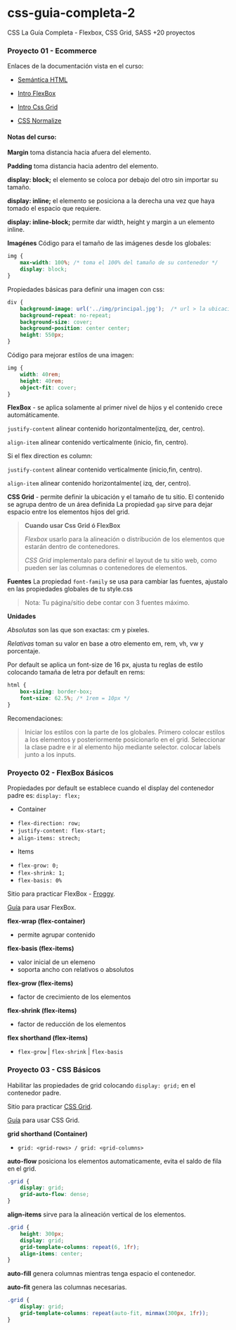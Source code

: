 # css-guia-completa-2
CSS La Guía Completa - Flexbox, CSS Grid, SASS +20 proyectos

### Proyecto 01 - Ecommerce
Enlaces de la documentación vista en el curso:
* [Semántica HTML](https://blog.hubspot.com/website/semantic-html)

* [Intro FlexBox](https://css-tricks.com/snippets/css/a-guide-to-flexbox/)

* [Intro Css Grid](https://css-tricks.com/snippets/css/complete-guide-grid/#aa-introduction)

* [CSS Normalize](https://necolas.github.io/normalize.css/)

#### Notas del curso:

**Margin** toma distancia hacia afuera del elemento.

**Padding** toma distancia hacia adentro del elemento.

**display: block;** el elemento se coloca por debajo del otro sin importar su tamaño.

**display: inline;** el elemento se posiciona a la derecha una vez que haya tomado el espacio que requiere.

**display: inline-block;** permite dar width, height y margin a un elemento inline.

**Imagénes**
Código para el tamaño de las imágenes desde los globales:
```css
img {
    max-width: 100%; /* toma el 100% del tamaño de su contenedor */
    display: block;
}
```
Propiedades básicas para definir una imagen con css: 
```css 
div {
    background-image: url('../img/principal.jpg');  /* url > la ubicación es relativa  */
    background-repeat: no-repeat;
    background-size: cover;
    background-position: center center;
    height: 550px;
}
```
Código para mejorar estilos de una imagen:
```css 
img {
    width: 40rem;
    height: 40rem;
    object-fit: cover;
} 
```

**FlexBox** - se aplica solamente al primer nivel de hijos y el contenido crece automáticamente.

`justify-content` alinear contenido horizontalmente(izq, der, centro).

`align-item` alinear contenido verticalmente (inicio, fin, centro).

Si el flex direction es column:

`justify-content` alinear contenido verticalmente (inicio,fin, centro).

`align-item` alinear contenido horizontalmente( izq, der, centro).

**CSS Grid**  - permite definir la ubicación y el tamaño de tu sitio. El contenido se agrupa dentro de un área definida
La propiedad `gap` sirve para dejar espacio entre los elementos hijos del grid.

> **Cuando usar Css Grid ó FlexBox**
>
> _Flexbox_ usarlo para la alineación o distribución de los elementos que estarán dentro de contenedores.
>
> _CSS Grid_ implementalo para definir el layout de tu sitio web, como pueden ser las columnas o contenedores de elementos. 

**Fuentes**
La propiedad `font-family` se usa para cambiar las fuentes, ajustalo en las propiedades globales de tu style.css

> Nota: Tu página/sitio debe contar con 3 fuentes máximo.

**Unidades**

_Absolutas_ son las que son exactas: cm y pixeles.

_Relativas_ toman su valor en base a otro elemento em, rem, vh, vw y porcentaje.

Por default se aplica un font-size de 16 px, ajusta tu reglas de estilo colocando tamaña de letra por default en rems: 
```css
html {
    box-sizing: border-box;
    font-size: 62.5%; /* 1rem = 10px */
}
```

Recomendaciones:
> Iniciar los estilos con la parte de los globales.
> Primero colocar estilos a los elementos y posteriormente posicionarlo en el grid.
> Seleccionar	la clase padre e ir al elemento hijo mediante selector.
> colocar labels junto a los inputs.

### Proyecto 02 - FlexBox Básicos
Propiedades por default se establece cuando el display del contenedor padre es:  `display: flex;`

- Container
* `flex-direction: row;`
* `justify-content: flex-start;`
* `align-items: strech;`

- Items
* `flex-grow: 0;`
* `flex-shrink: 1;`
* `flex-basis: 0%`

Sitio para practicar FlexBox - [Froggy](https://flexboxfroggy.com/).

[Guía](https://css-tricks.com/snippets/css/a-guide-to-flexbox/) para usar FlexBox.

**flex-wrap (flex-container)**
- permite agrupar contenido

**flex-basis (flex-items)** 
- valor inicial de un elemeno
- soporta ancho con relativos o absolutos 

**flex-grow  (flex-items)**
- factor de crecimiento de los elementos

**flex-shrink (flex-items)**
- factor de reducción de los elementos

**flex shorthand (flex-items)**
- `flex-grow` | `flex-shrink` | `flex-basis`

### Proyecto 03 - CSS Básicos
Habilitar las propiedades de grid colocando `display: grid;` en el contenedor padre.

Sitio para practicar [CSS Grid](https://codepip.com/games/grid-garden/).

[Guía](https://css-tricks.com/snippets/css/complete-guide-grid/#prop-display) para usar CSS Grid.

**grid shorthand (Container)**
- `grid: <grid-rows> / grid: <grid-columns>`

**auto-flow** posiciona los elementos automaticamente, evita el saldo de fila en el grid.
```css
.grid {
    display: grid;
    grid-auto-flow: dense;
}
```

**align-items** sirve para la alineación vertical de los elementos.
```css
.grid {
    height: 300px;
    display: grid;
    grid-template-columns: repeat(6, 1fr);
    align-items: center;
}
```

**auto-fill** genera columnas mientras tenga espacio el contenedor.

**auto-fit** genera las columnas necesarias.

```css
.grid {
    display: grid;
    grid-template-columns: repeat(auto-fit, minmax(300px, 1fr));
}
```